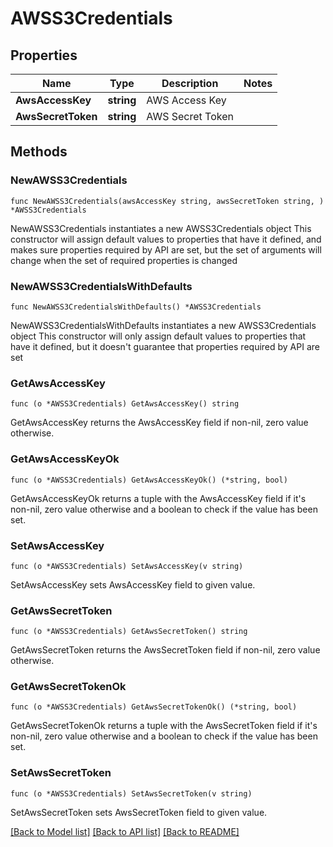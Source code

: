 # AWSS3Credentials

## Properties

Name | Type | Description | Notes
------------ | ------------- | ------------- | -------------
**AwsAccessKey** | **string** | AWS Access Key | 
**AwsSecretToken** | **string** | AWS Secret Token | 

## Methods

### NewAWSS3Credentials

`func NewAWSS3Credentials(awsAccessKey string, awsSecretToken string, ) *AWSS3Credentials`

NewAWSS3Credentials instantiates a new AWSS3Credentials object
This constructor will assign default values to properties that have it defined,
and makes sure properties required by API are set, but the set of arguments
will change when the set of required properties is changed

### NewAWSS3CredentialsWithDefaults

`func NewAWSS3CredentialsWithDefaults() *AWSS3Credentials`

NewAWSS3CredentialsWithDefaults instantiates a new AWSS3Credentials object
This constructor will only assign default values to properties that have it defined,
but it doesn't guarantee that properties required by API are set

### GetAwsAccessKey

`func (o *AWSS3Credentials) GetAwsAccessKey() string`

GetAwsAccessKey returns the AwsAccessKey field if non-nil, zero value otherwise.

### GetAwsAccessKeyOk

`func (o *AWSS3Credentials) GetAwsAccessKeyOk() (*string, bool)`

GetAwsAccessKeyOk returns a tuple with the AwsAccessKey field if it's non-nil, zero value otherwise
and a boolean to check if the value has been set.

### SetAwsAccessKey

`func (o *AWSS3Credentials) SetAwsAccessKey(v string)`

SetAwsAccessKey sets AwsAccessKey field to given value.


### GetAwsSecretToken

`func (o *AWSS3Credentials) GetAwsSecretToken() string`

GetAwsSecretToken returns the AwsSecretToken field if non-nil, zero value otherwise.

### GetAwsSecretTokenOk

`func (o *AWSS3Credentials) GetAwsSecretTokenOk() (*string, bool)`

GetAwsSecretTokenOk returns a tuple with the AwsSecretToken field if it's non-nil, zero value otherwise
and a boolean to check if the value has been set.

### SetAwsSecretToken

`func (o *AWSS3Credentials) SetAwsSecretToken(v string)`

SetAwsSecretToken sets AwsSecretToken field to given value.



[[Back to Model list]](../README.md#documentation-for-models) [[Back to API list]](../README.md#documentation-for-api-endpoints) [[Back to README]](../README.md)


